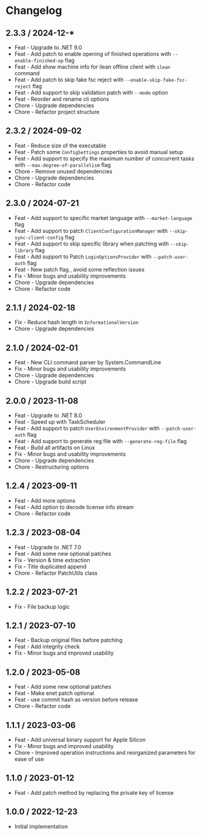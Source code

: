 ﻿# Changelog

## 2.3.3 / 2024-12-*

- Feat - Upgrade to .NET 9.0
- Feat - Add patch to enable opening of finished operations with `--enable-finished-op` flag
- Feat - Add show machine info for ilean offline client with `ilean` command
- Feat - Add patch to skip fake fsc reject with `--enable-skip-fake-fsc-reject` flag
- Feat - Add support to skip validation patch with `--mode` option
- Feat - Reorder and rename cli options
- Chore - Upgrade dependencies
- Chore - Refactor project structure

## 2.3.2 / 2024-09-02

- Feat - Reduce size of the executable
- Feat - Patch some `ConfigSettings` properties to avoid manual setup
- Feat - Add support to specify the maximum number of concurrent tasks with `--max-degree-of-parallelism` flag
- Chore - Remove unused dependencies
- Chore - Upgrade dependencies
- Chore - Refactor code

## 2.3.0 / 2024-07-21

- Feat - Add support to specific market language with `--market-language` flag
- Feat - Add support to patch `ClientConfigurationManager` with `--skip-sync-client-config` flag
- Feat - Add support to skip specific library when patching with `--skip-library` flag
- Feat - Add support to Patch `LoginOptionsProvider` with `--patch-user-auth` flag
- Feat - New patch flag , avoid some reflection issues
- Fix - Minor bugs and usability improvements
- Chore - Upgrade dependencies
- Chore - Refactor code

## 2.1.1 / 2024-02-18

- Fix - Reduce hash length in `InformationalVersion`
- Chore - Upgrade dependencies

## 2.1.0 / 2024-02-01

- Feat - New CLI command parser by System.CommandLine
- Fix - Minor bugs and usability improvements
- Chore - Upgrade dependencies
- Chore - Upgrade build script

## 2.0.0 / 2023-11-08

- Feat - Upgrade to .NET 8.0
- Feat - Speed up with TaskScheduler
- Feat - Add support to patch `UserEnvironmentProvider` with `--patch-user-auth` flag
- Feat - Add support to generate reg file with `--generate-reg-file` flag
- Feat - Build all artifacts on Linux
- Fix - Minor bugs and usability improvements
- Chore - Upgrade dependencies
- Chore - Restructuring options

## 1.2.4 / 2023-09-11

- Feat - Add more options
- Feat - Add option to decode license info stream
- Chore - Refactor code

## 1.2.3 / 2023-08-04

- Feat - Upgrade to .NET 7.0
- Feat - Add some new optional patches
- Fix - Version & time extraction
- Fix - Title duplicated append
- Chore - Refactor PatchUtils class

## 1.2.2 / 2023-07-21

- Fix - File backup logic

## 1.2.1 / 2023-07-10

- Feat - Backup original files before patching
- Feat - Add integrity check
- Fix - Minor bugs and improved usability

## 1.2.0 / 2023-05-08

- Feat - Add some new optional patches
- Feat - Make enet patch optional
- Feat - use commit hash as version before release
- Chore - Refactor code

## 1.1.1 / 2023-03-06

- Feat - Add universal binary support for Apple Silicon
- Fix - Minor bugs and improved usability
- Chore - Improved operation instructions and reorganized parameters for ease of use

## 1.1.0 / 2023-01-12

- Feat - Add patch method by replacing the private key of license

## 1.0.0 / 2022-12-23

- Initial implementation
